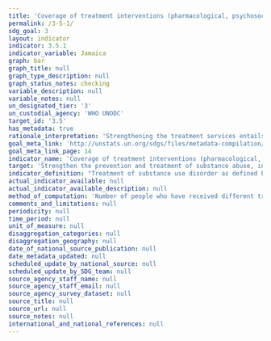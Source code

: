```yaml
---
title: 'Coverage of treatment interventions (pharmacological, psychosocial and rehabilitation and aftercare services) for substance use disorders'
permalink: /3-5-1/
sdg_goal: 3
layout: indicator
indicator: 3.5.1
indicator_variable: Jamaica
graph: bar
graph_title: null
graph_type_description: null
graph_status_notes: checking
variable_description: null
variable_notes: null
un_designated_tier: '3'
un_custodial_agency: 'WHO UNODC'
target_id: '3.5'
has_metadata: true
rationale_interpretation: 'Strengthening the treatment services entails providing a comprehensive set of evidence based interventions (that have been laid down in the international standards and guidelines) that are available and accessible to all population groups in need of these interventions or services. The indicator will inform the extent to which a range of evidence based interventions for treatment of substance use disorder are available and are accessed by the population in need for these in a country, regional or globally. For instance currently UNODC estimates that globally one out of 6 people with drug use disorders have access to or provided drug treatment services (World Drug Report 2014).'
goal_meta_link: 'http://unstats.un.org/sdgs/files/metadata-compilation/Metadata-Goal-3.pdf'
goal_meta_link_page: 14
indicator_name: 'Coverage of treatment interventions (pharmacological, psychosocial and rehabilitation and aftercare services) for substance use disorders'
target: 'Strengthen the prevention and treatment of substance abuse, including narcotic drug abuse and harmful use of alcohol.'
indicator_definition: "Treatment of substance use disorder as defined by the Political Declaration and Plan of Action on International Cooperation Towards an integrated and Balanced Strategy to Counter the World Drug Problem, High Level Segment, Commission on Narcotic Drugs, Vienna 11- 12 March 2009. Comprehensive treatment system offering a wide range of integrated pharmacological (such as detoxification and opioid agonist and antagonist maintenance) and psychosocial (such as counselling, cognitive behavioural therapy and social support) interventions based on scientific evidence and focused on the process of rehabilitation, recovery and social reintegration (Plan of Action, Para 4:h) Services for the treatment of drug disorders' are part of clinical responses to substancerelated disorders. Such services are aimed at stopping or reducing the effects of acute intoxication, managing withdrawal symptoms during detoxification, preventing relapse and dealing with long-term psychological and behavioural symptoms.. (E/NR/2014/2)1 Substance use disorders, occur when the recurrent use of alcohol and/or drugs causes clinically and functionally significant impairment, such as health problems, disability, and failure to meet major responsibilities at work, school, or home. According to the DSM-5, a diagnosis of substance use disorder is based on evidence of impaired control, social impairment, risky use, and pharmacological criteria. (DSM V) Pharmacological Interventions include cluster of interventions such as detoxification, , opioid antagonist therapy, and opioid maintenance therapy (E/NR/2014/2) \tDetoxification refers to a process carried out in a safe and effective manner aimed at eliminating or minimizing withdrawal symptoms that occur after drugs are no longer taken (WHO). \tOpioid maintenance therapy refers to the regular administration of a long-acting opioid agonist to stabilize the patient without applying tapering dosage schedules. (WHO, UNODC, UNAIDS Technical Guide for Countries to Set Targets for Universal Access to HIV Prevention, Treatment and Care for Injecting Drug Users (WHO, Geneva, 2009) \tOpioid antagonist maintenance treatment refers to the regular administration of a long-acting opioid antagonist to block opioid receptors and avoid any opioid effect (adapted from WHO, 2009). Psychosocial cluster of interventions such as treatment planning, counselling, peer support groups, screening/brief intervention, contingency management, cognitive behavioural therapy, treatment of comorbidity, motivational interviewing. \tTreatment planning refers to the development of a written description of the treatment to be provided and its anticipated course. Such planning is done with the patient by establishing goals based on the patient's identified needs and setting interventions to meet those goals (UNODC, Principles of Drug Dependence Treatment: Discussion Paper, March 2008). \tCounselling refers to an intensive interpersonal process aimed at assisting individuals to achieve their goals or function more effectively (WHO). \tPeer support groups (self-help groups such as Narcotics Anonymous) refers to small groups of peers wishing to assist each other in their struggle with a particular problem (in the case of Narcotics Anonymous, with drug dependence) (WHO). \tScreening is aimed at detecting health problems or risk factors at an early stage before they have caused serious disease or other problems (WHO). A 'brief intervention' is a structured therapy of short duration aimed at assisting an individual to cease or reduce the use of a psychoactive substance or to deal with other life issues (WHO). \tContingency management' refers to psychosocial interventions that provide a system of incentives and disincentives designed to make drug use less attractive and abstinence more attractive (NIDA). \tCognitive behavioural therapy refers to psychosocial interventions aimed at helping patients recognize, avoid and cope with the situations in which they are most likely to use drugs (adapted from NIDA). \tMotivational interviewing refers to a counselling and assessment technique that follows a non-confrontational approach to questioning people about difficult issues like alcohol and drug use, assisting them to make positive decisions aimed at reducing or stopping such use (ODCCP). Social rehabilitation and aftercare include a cluster of interventions such as vocational training, social assistance, educational activities, rehabilitation and aftercare. \tVocational training and income-generation support' refers to activities aimed at providing participants with the skills and opportunities to engage in meaningful employment and sustainably support themselves and their families. \tSocial assistance refers to the many ways in which professionals and nonprofessionals can support the social and psychological well-being of drug users with a view to improving both the quality and duration of their lives (WHO, Guidelines for the Psychosocially Assisted Pharmacological Treatment of Opioid Dependence, 2009). \tEducational activities on the risks posed by drug use refer to sessions aimed at informing and counselling people about the consequences of drug use, in other words, the ways in which such use affects physical and mental health, behavioural control and interpersonal relationships. In particular, these educational sessions should focus on providing information about overdosing, contracting infectious diseases, developing cardiovascular, metabolic and psychiatric disorders etc. and the benefit of abstaining from drug use. Treatment methods and goals are also explained in detail. \tRehabilitation and aftercare refers to the process aimed at achieving an optimal state of health, psychological functioning and social well-being for individuals with a drugrelated problem (WHO). Coverage Coverage describes the extent to which an intervention is delivered to the target population, that is, the proportion of the target population in need of an intervention that actually gets it. Coverage has to be determined relative to the national estimates of people in need, e.g., people with substance use disorders, or people vulnerable to substance use. (Economic and Social Council (E/NR/2014/2) Commission on Narcotics Drugs, Annual Report Questionnaire; Part 2:COMPREHENSIVE APPROACH TO DRUG DEMAND AND SUPPLY REDUCTION)"
actual_indicator_available: null
actual_indicator_available_description: null
method_of_computation: 'Number of people who have received different treatment interventions in the last year divided by the actual number of the target population (people with substance use disorders measured as the total number of problem drug users).The target will be assessed through aggregating the information on the type of treatment interventions and extent of coverage of these for the population in need.'
comments_and_limitations: null
periodicity: null
time_period: null
unit_of_measure: null
disaggregation_categories: null
disaggregation_geography: null
date_of_national_source_publication: null
date_metadata_updated: null
scheduled_update_by_national_source: null
scheduled_update_by_SDG_team: null
source_agency_staff_name: null
source_agency_staff_email: null
source_agency_survey_dataset: null
source_title: null
source_url: null
source_notes: null
international_and_national_references: null
---
```

